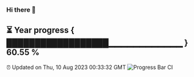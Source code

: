 ### Hi there 👋
⏳ Year progress { ██████████████████▁▁▁▁▁▁▁▁▁▁▁▁ } 60.55 %
---
⏰ Updated on Thu, 10 Aug 2023 00:33:32 GMT
![Progress Bar CI](https://github.com/Moyi321/Moyi321/workflows/Progress%20Bar%20CI/badge.svg)
